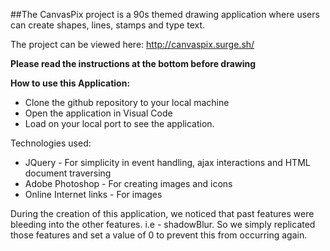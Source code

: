 ##The CanvasPix project is a 90s themed drawing application where users can create shapes, lines, stamps and type text.

The project can be viewed here: http://canvaspix.surge.sh/

**Please read the instructions at the bottom before drawing**

__How to use this Application:__

- Clone the github repository to your local machine
- Open the application in Visual Code
- Load on your local port to see the application.


Technologies used:

- JQuery - For simplicity in event handling, ajax interactions and HTML document traversing
- Adobe Photoshop - For creating images and icons
- Online Internet links - For images


During the creation of this application, we noticed that past features were bleeding into the other features. i.e - shadowBlur. So we simply replicated those features and set a value of 0 to prevent this from occurring again.
